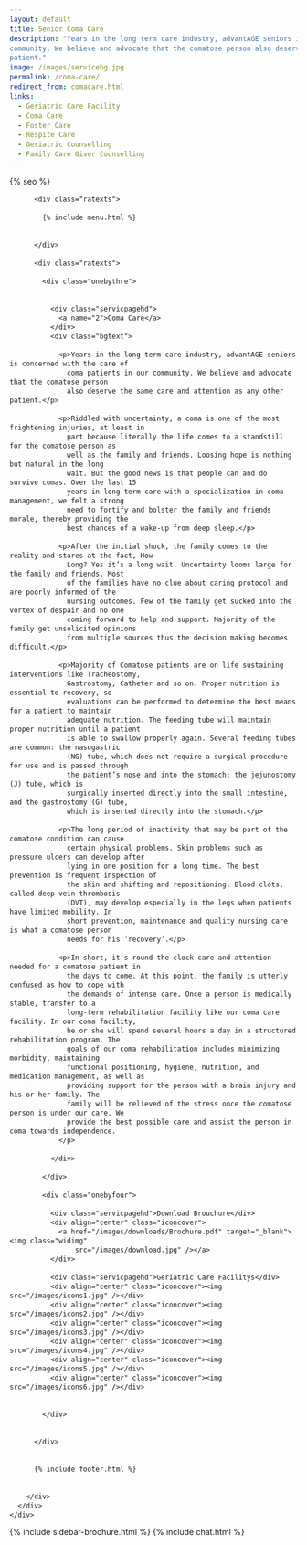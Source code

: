 ```yaml
---
layout: default
title: Senior Coma Care
description: "Years in the long term care industry, advantAGE seniors is concerned with the care of coma patients in our
community. We believe and advocate that the comatose person also deserve the same care and attention as any other
patient."
image: /images/servicebg.jpg
permalink: /coma-care/
redirect_from: comacare.html
links:
  - Geriatric Care Facility
  - Coma Care
  - Foster Care
  - Respite Care
  - Geriatric Counselling
  - Family Care Giver Counselling
---
```


<head>
  <meta content="text/html; charset=utf-8" http-equiv="Content-Type" />
  <link rel="shortcut icon" href="/images/favicon.ico" type="image/x-icon">
  <link rel="icon" href="/images/favicon.ico" type="image/x-icon">

  <meta content="width=device-width, initial-scale=1" name="viewport">
  {% seo %}
  <meta
    content="seniors care, elder care, assisted living homes, coma care, dementia care, Alzheimer's care, respite care, foster care, hospice care, domicilary care, Geriatric Care Facility, old age home, bed ridden patients, Intervention patients, tracheotomy patients, colostomy, catheter, nasal feeding, PEG feeding, geriatric counseling, senior counseling, old age care, home nursing, elderly care taker,senior care giver,trained home nurses, trained senior carer, gerentology experts, research, seminar, international faculty in gerentology"
    name="keywords" />

  <link href="/assets/css/advant.css" rel="stylesheet" type="text/css" />

  <!--mobile menu start-->
  <link href="/respmenu/responsivemobilemenu.css" rel="stylesheet" type="text/css" />
  <script src="/respmenu/jquery.min.js"  ></script>
  <script src="/respmenu/responsivemobilemenu.js"  ></script>
  <!--mobile menu end-->

  <!--sidebar script start from here-->
  <link href="/sidebar/sidebar.css" rel="stylesheet" type="text/css" />
  <script  >
    jQuery(document).ready(function () {
      jQuery("#facebook_right").hover(function () {
        jQuery(this).stop(true, false).animate({
          right: 0
        }, 500);
      }, function () {
        jQuery("#facebook_right").stop(true, false).animate({
          right: -325
        }, 500);
      });

      jQuery("#twitter_right").hover(function () {
        jQuery(this).stop(true, false).animate({
          right: 0
        }, 500);
      }, function () {
        jQuery("#twitter_right").stop(true, false).animate({
          right: -325
        }, 500);
      });

      jQuery("#testimoni_right").hover(function () {
        jQuery(this).stop(true, false).animate({
          right: 0
        }, 500);
      }, function () {
        jQuery("#testimoni_right").stop(true, false).animate({
          right: -300
        }, 500);
      });
    });
  </script>

  <!--sidebar script end from here-->
  <!-- Google Analytics -->
  <script async src="https://www.googletagmanager.com/gtag/js?id=UA-140719676-1"></script>
  <script>
    window.dataLayer = window.dataLayer || [];
    function gtag() { dataLayer.push(arguments); }
    gtag('js', new Date());

    gtag('config', 'UA-140719676-1');
  </script>

  <style>
    .ratexts.adjust {
      margin-top: -9px;
      margin-bottom: -9px;
    }
  </style>

  <!-- sidebar style -->
  <style>
  .newformbord {
    font-family: Verdana, Arial, Helvetica, sans-serif;
    border: 1px solid #99CC00;
    font-size: 11px;
    line-height: 20px;
    font-weight: normal;
    color: #333333;
    text-decoration: none;
    height: 20px;
    width: 138px;
  }

  .blacktext {
    font-family: Arial;
    font-size: 12px;
    line-height: 18px;
    font-weight: normal;
    color: #666666;
    text-decoration: none;
  }

  .gren {
    font-family: Arial;
    font-size: 0.8rem;
    line-height: 18px;
    font-weight: normal;
    color: #009900;
    text-decoration: none;
  }

  .p-2 {
    padding: 0.5rem 1rem;
  }

  .contact-card p {
    margin: 0 !important;
    font-size: 0.9rem;
    line-height: 1.2;
  }

  .contact-card h3 {
    margin: 0 !important;
    font-weight: bold;
    padding-bottom: 0.5rem;
  }

  .e-broch {
    position: static !important;
  }

  #facebook_right, #twitter_right {
    top: 15%; 
    right: -325px; 
    border: 1px solid #822206;
  }
</style>

</head>

<body>
  <div id="servicebg">
    <div id="foot">
      <div id="fix">
        <div id="actual">

          <div class="ratexts">

            {% include menu.html %}


          </div>

          <div class="ratexts">

            <div class="onebythre">


              <div class="servicpagehd">
                <a name="2">Coma Care</a>
              </div>
              <div class="bgtext">

                <p>Years in the long term care industry, advantAGE seniors is concerned with the care of
                  coma patients in our community. We believe and advocate that the comatose person
                  also deserve the same care and attention as any other patient.</p>

                <p>Riddled with uncertainty, a coma is one of the most frightening injuries, at least in
                  part because literally the life comes to a standstill for the comatose person as
                  well as the family and friends. Loosing hope is nothing but natural in the long
                  wait. But the good news is that people can and do survive comas. Over the last 15
                  years in long term care with a specialization in coma management, we felt a strong
                  need to fortify and bolster the family and friends morale, thereby providing the
                  best chances of a wake-up from deep sleep.</p>

                <p>After the initial shock, the family comes to the reality and stares at the fact, How
                  Long? Yes it’s a long wait. Uncertainty looms large for the family and friends. Most
                  of the families have no clue about caring protocol and are poorly informed of the
                  nursing outcomes. Few of the family get sucked into the vortex of despair and no one
                  coming forward to help and support. Majority of the family get unsolicited opinions
                  from multiple sources thus the decision making becomes difficult.</p>

                <p>Majority of Comatose patients are on life sustaining interventions like Tracheostomy,
                  Gastrostomy, Catheter and so on. Proper nutrition is essential to recovery, so
                  evaluations can be performed to determine the best means for a patient to maintain
                  adequate nutrition. The feeding tube will maintain proper nutrition until a patient
                  is able to swallow properly again. Several feeding tubes are common: the nasogastric
                  (NG) tube, which does not require a surgical procedure for use and is passed through
                  the patient’s nose and into the stomach; the jejunostomy (J) tube, which is
                  surgically inserted directly into the small intestine, and the gastrostomy (G) tube,
                  which is inserted directly into the stomach.</p>

                <p>The long period of inactivity that may be part of the comatose condition can cause
                  certain physical problems. Skin problems such as pressure ulcers can develop after
                  lying in one position for a long time. The best prevention is frequent inspection of
                  the skin and shifting and repositioning. Blood clots, called deep vein thrombosis
                  (DVT), may develop especially in the legs when patients have limited mobility. In
                  short prevention, maintenance and quality nursing care is what a comatose person
                  needs for his ‘recovery’.</p>

                <p>In short, it’s round the clock care and attention needed for a comatose patient in
                  the days to come. At this point, the family is utterly confused as how to cope with
                  the demands of intense care. Once a person is medically stable, transfer to a
                  long-term rehabilitation facility like our coma care facility. In our coma facility,
                  he or she will spend several hours a day in a structured rehabilitation program. The
                  goals of our coma rehabilitation includes minimizing morbidity, maintaining
                  functional positioning, hygiene, nutrition, and medication management, as well as
                  providing support for the person with a brain injury and his or her family. The
                  family will be relieved of the stress once the comatose person is under our care. We
                  provide the best possible care and assist the person in coma towards independence.
                </p>

              </div>

            </div>

            <div class="onebyfour">

              <div class="servicpagehd">Download Brouchure</div>
              <div align="center" class="iconcover">
                <a href="/images/downloads/Brochure.pdf" target="_blank"><img class="widimg"
                    src="/images/download.jpg" /></a>
              </div>

              <div class="servicpagehd">Geriatric Care Facilitys</div>
              <div align="center" class="iconcover"><img src="/images/icons1.jpg" /></div>
              <div align="center" class="iconcover"><img src="/images/icons2.jpg" /></div>
              <div align="center" class="iconcover"><img src="/images/icons3.jpg" /></div>
              <div align="center" class="iconcover"><img src="/images/icons4.jpg" /></div>
              <div align="center" class="iconcover"><img src="/images/icons5.jpg" /></div>
              <div align="center" class="iconcover"><img src="/images/icons6.jpg" /></div>


            </div>


          </div>


          {% include footer.html %}


        </div>
      </div>
    </div>
  </div>

  {% include sidebar-brochure.html %}
  {% include chat.html %}
  <script defer integrity="sha384-OeDn4XE77tdHo8pGtE1apMPmAipjoxUQ++eeJa6EtJCfHlvijigWiJpD7VDPWXV1"
    src="//instant.page/3.0.0" type="module"></script>
</body>
